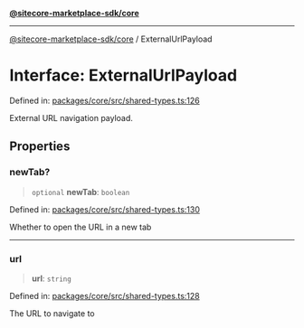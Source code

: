 [**@sitecore-marketplace-sdk/core**](../README.md)

***

[@sitecore-marketplace-sdk/core](../README.md) / ExternalUrlPayload

# Interface: ExternalUrlPayload

Defined in: [packages/core/src/shared-types.ts:126](https://github.com/Sitecore/sitecore-marketplace-sdk/blob/6eefa0cb44bc75b48823aba6055436af2e57f6bd/packages/core/src/shared-types.ts#L126)

External URL navigation payload.

## Properties

### newTab?

> `optional` **newTab**: `boolean`

Defined in: [packages/core/src/shared-types.ts:130](https://github.com/Sitecore/sitecore-marketplace-sdk/blob/6eefa0cb44bc75b48823aba6055436af2e57f6bd/packages/core/src/shared-types.ts#L130)

Whether to open the URL in a new tab

***

### url

> **url**: `string`

Defined in: [packages/core/src/shared-types.ts:128](https://github.com/Sitecore/sitecore-marketplace-sdk/blob/6eefa0cb44bc75b48823aba6055436af2e57f6bd/packages/core/src/shared-types.ts#L128)

The URL to navigate to
